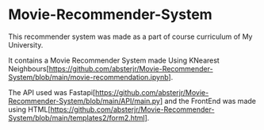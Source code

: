 # Movie-Recommender-System

This recommender system was made as a part of course curriculum of My University.

It contains a Movie Recommender System made Using KNearest Neighbours[https://github.com/absterjr/Movie-Recommender-System/blob/main/movie-recommendation.ipynb].

The API used was Fastapi[https://github.com/absterjr/Movie-Recommender-System/blob/main/API/main.py] and the FrontEnd was made using HTML[https://github.com/absterjr/Movie-Recommender-System/blob/main/templates2/form2.html].
